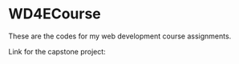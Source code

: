 # WD4ECourse
These are the codes for my web development course assignments.

Link for the capstone project: 
